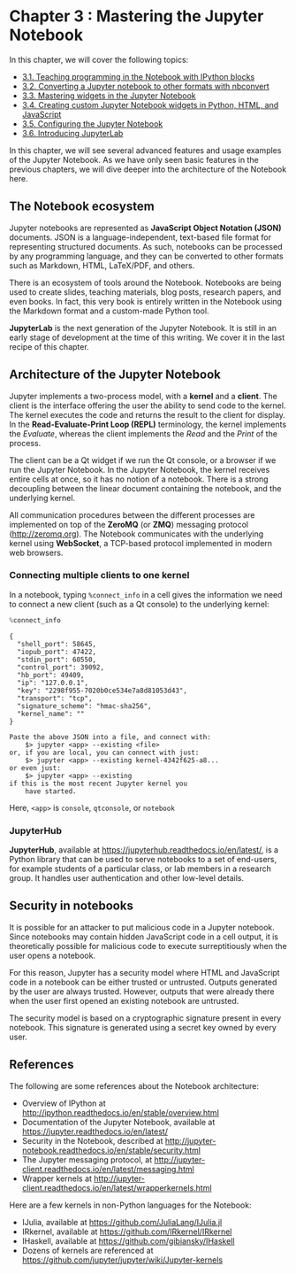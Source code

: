 # Chapter 3 : Mastering the Jupyter Notebook

In this chapter, we will cover the following topics:

* [3.1. Teaching programming in the Notebook with IPython blocks](01_blocks.md)
* [3.2. Converting a Jupyter notebook to other formats with nbconvert](02_nbformat.md)
* [3.3. Mastering widgets in the Jupyter Notebook](03_widgets.md)
* [3.4. Creating custom Jupyter Notebook widgets in Python, HTML, and JavaScript](04_custom_widgets.md)
* [3.5. Configuring the Jupyter Notebook](05_custom_notebook.md)
* [3.6. Introducing JupyterLab](06_jupyterlab.md)

In this chapter, we will see several advanced features and usage examples of the Jupyter Notebook. As we have only seen basic features in the previous chapters, we will dive deeper into the architecture of the Notebook here.

## The Notebook ecosystem

Jupyter notebooks are represented as **JavaScript Object Notation (JSON)** documents. JSON is a language-independent, text-based file format for representing structured documents. As such, notebooks can be processed by any programming language, and they can be converted to other formats such as Markdown, HTML, LaTeX/PDF, and others.

There is an ecosystem of tools around the Notebook. Notebooks are being used to create slides, teaching materials, blog posts, research papers, and even books. In fact, this very book is entirely written in the Notebook using the Markdown format and a custom-made Python tool.

**JupyterLab** is the next generation of the Jupyter Notebook. It is still in an early stage of development at the time of this writing. We cover it in the last recipe of this chapter.

## Architecture of the Jupyter Notebook

Jupyter implements a two-process model, with a **kernel** and a **client**. The client is the interface offering the user the ability to send code to the kernel. The kernel executes the code and returns the result to the client for display. In the **Read-Evaluate-Print Loop (REPL)** terminology, the kernel implements the *Evaluate*, whereas the client implements the *Read* and the *Print* of the process.

The client can be a Qt widget if we run the Qt console, or a browser if we run the Jupyter Notebook. In the Jupyter Notebook, the kernel receives entire cells at once, so it has no notion of a notebook. There is a strong decoupling between the linear document containing the notebook, and the underlying kernel.

All communication procedures between the different processes are implemented on top of the **ZeroMQ** (or **ZMQ**) messaging protocol (http://zeromq.org). The Notebook communicates with the underlying kernel using **WebSocket**, a TCP-based protocol implemented in modern web browsers.

### Connecting multiple clients to one kernel

In a notebook, typing `%connect_info` in a cell gives the information we need to connect a new client (such as a Qt console) to the underlying kernel:

```python
%connect_info
```

```{output:stdout}
{
  "shell_port": 58645,
  "iopub_port": 47422,
  "stdin_port": 60550,
  "control_port": 39092,
  "hb_port": 49409,
  "ip": "127.0.0.1",
  "key": "2298f955-7020b0ce534e7a8d81053d43",
  "transport": "tcp",
  "signature_scheme": "hmac-sha256",
  "kernel_name": ""
}

Paste the above JSON into a file, and connect with:
    $> jupyter <app> --existing <file>
or, if you are local, you can connect with just:
    $> jupyter <app> --existing kernel-4342f625-a8...
or even just:
    $> jupyter <app> --existing
if this is the most recent Jupyter kernel you
    have started.
```

Here, `<app>` is `console`, `qtconsole`, or `notebook`

### JupyterHub

**JupyterHub**, available at https://jupyterhub.readthedocs.io/en/latest/, is a Python library that can be used to serve notebooks to a set of end-users, for example students of a particular class, or lab members in a research group. It handles user authentication and other low-level details.

## Security in notebooks

It is possible for an attacker to put malicious code in a Jupyter notebook. Since notebooks may contain hidden JavaScript code in a cell output, it is theoretically possible for malicious code to execute surreptitiously when the user opens a notebook.

For this reason, Jupyter has a security model where HTML and JavaScript code in a notebook can be either trusted or untrusted. Outputs generated by the user are always trusted. However, outputs that were already there when the user first opened an existing notebook are untrusted.

The security model is based on a cryptographic signature present in every notebook. This signature is generated using a secret key owned by every user.

## References

The following are some references about the Notebook architecture:

* Overview of IPython at http://ipython.readthedocs.io/en/stable/overview.html
* Documentation of the Jupyter Notebook, available at https://jupyter.readthedocs.io/en/latest/
* Security in the Notebook, described at http://jupyter-notebook.readthedocs.io/en/stable/security.html
* The Jupyter messaging protocol, at http://jupyter-client.readthedocs.io/en/latest/messaging.html
* Wrapper kernels at http://jupyter-client.readthedocs.io/en/latest/wrapperkernels.html

Here are a few kernels in non-Python languages for the Notebook:

* IJulia, available at https://github.com/JuliaLang/IJulia.jl
* IRkernel, available at https://github.com/IRkernel/IRkernel
* IHaskell, available at https://github.com/gibiansky/IHaskell
* Dozens of kernels are referenced at https://github.com/jupyter/jupyter/wiki/Jupyter-kernels
